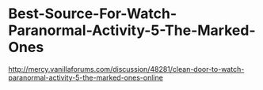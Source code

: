 Best-Source-For-Watch-Paranormal-Activity-5-The-Marked-Ones
===========================================================

http://mercy.vanillaforums.com/discussion/48281/clean-door-to-watch-paranormal-activity-5-the-marked-ones-online

